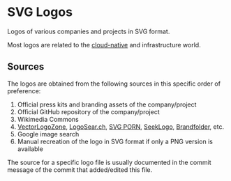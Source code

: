 # SVG Logos

Logos of various companies and projects in SVG format.

Most logos are related to the [cloud-native](https://www.cncf.io/) and infrastructure world.

## Sources

The logos are obtained from the following sources in this specific order of preference:

1. Official press kits and branding assets of the company/project
1. Official GitHub repository of the company/project
1. Wikimedia Commons
1. [VectorLogoZone](https://www.vectorlogo.zone/), [LogoSear.ch](https://logosear.ch/search.html), [SVG PORN](https://svgporn.com/), [SeekLogo](https://seeklogo.com/), [Brandfolder](https://brandfolder.com/), etc.
1. Google image search
1. Manual recreation of the logo in SVG format if only a PNG version is available

The source for a specific logo file is usually documented in the commit message of the commit that added/edited this file.
